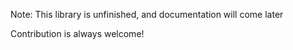 Note:
This library is unfinished, and documentation will come later

Contribution is always welcome!
